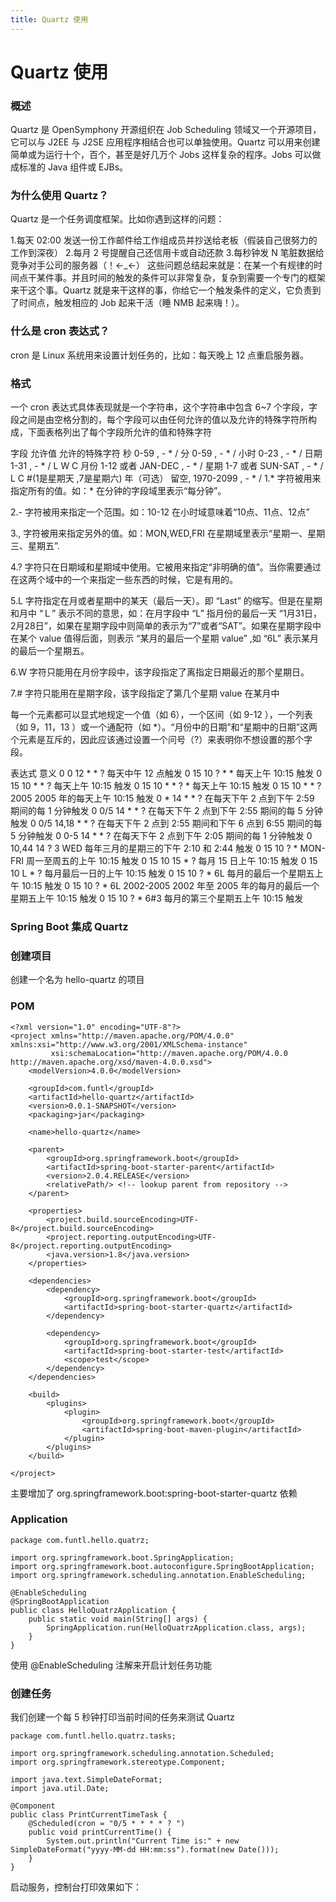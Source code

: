 ```yaml
---
title: Quartz 使用
---
```


# Quartz 使用
### 概述
Quartz 是 OpenSymphony 开源组织在 Job Scheduling 领域又一个开源项目，它可以与 J2EE 与 J2SE 应用程序相结合也可以单独使用。Quartz 可以用来创建简单或为运行十个，百个，甚至是好几万个 Jobs 这样复杂的程序。Jobs 可以做成标准的 Java 组件或 EJBs。

### 为什么使用 Quartz？
Quartz 是一个任务调度框架。比如你遇到这样的问题：

1.每天 02:00 发送一份工作邮件给工作组成员并抄送给老板（假装自己很努力的工作到深夜）
2.每月 2 号提醒自己还信用卡或自动还款
3.每秒钟发 N 笔脏数据给竞争对手公司的服务器（！←_←）
这些问题总结起来就是：在某一个有规律的时间点干某件事。并且时间的触发的条件可以非常复杂，复杂到需要一个专门的框架来干这个事。Quartz 就是来干这样的事，你给它一个触发条件的定义，它负责到了时间点，触发相应的 Job 起来干活（睡 NMB 起来嗨！）。

### 什么是 cron 表达式？
cron 是 Linux 系统用来设置计划任务的，比如：每天晚上 12 点重启服务器。

### 格式
一个 cron 表达式具体表现就是一个字符串，这个字符串中包含 6~7 个字段，字段之间是由空格分割的，每个字段可以由任何允许的值以及允许的特殊字符所构成，下面表格列出了每个字段所允许的值和特殊字符

字段	允许值	允许的特殊字符
秒	0-59	, - * /
分	0-59	, - * /
小时	0-23	, - * /
日期	1-31	, - * / L W C
月份	1-12 或者 JAN-DEC	, - * /
星期	1-7 或者 SUN-SAT	, - * / L C #(1是星期天 ,7是星期六)
年（可选）	留空, 1970-2099	, - * /
1.* 字符被用来指定所有的值。如：* 在分钟的字段域里表示“每分钟”。

2.- 字符被用来指定一个范围。如：10-12 在小时域意味着“10点、11点、12点”

3., 字符被用来指定另外的值。如：MON,WED,FRI 在星期域里表示“星期一、星期三、星期五”.

4.? 字符只在日期域和星期域中使用。它被用来指定“非明确的值”。当你需要通过在这两个域中的一个来指定一些东西的时候，它是有用的。

5.L 字符指定在月或者星期中的某天（最后一天）。即 “Last” 的缩写。但是在星期和月中 “Ｌ” 表示不同的意思，如：在月字段中 “L” 指月份的最后一天 “1月31日，2月28日”，如果在星期字段中则简单的表示为“7”或者“SAT”。如果在星期字段中在某个 value 值得后面，则表示 “某月的最后一个星期 value” ,如 “6L” 表示某月的最后一个星期五。

6.W 字符只能用在月份字段中，该字段指定了离指定日期最近的那个星期日。

7.# 字符只能用在星期字段，该字段指定了第几个星期 value 在某月中

每一个元素都可以显式地规定一个值（如 6），一个区间（如 9-12 ），一个列表（如 9，11，13 ）或一个通配符（如 *）。“月份中的日期”和“星期中的日期”这两个元素是互斥的，因此应该通过设置一个问号（?）来表明你不想设置的那个字段。

表达式	意义
0 0 12 * * ?	每天中午 12 点触发
0 15 10 ? * *	每天上午 10:15 触发
0 15 10 * * ?	每天上午 10:15 触发
0 15 10 * * ? *	每天上午 10:15 触发
0 15 10 * * ? 2005	2005 年的每天上午 10:15 触发
0 * 14 * * ?	在每天下午 2 点到下午 2:59 期间的每 1 分钟触发
0 0/5 14 * * ?	在每天下午 2 点到下午 2:55 期间的每 5 分钟触发
0 0/5 14,18 * * ?	在每天下午 2 点到 2:55 期间和下午 6 点到 6:55 期间的每 5 分钟触发
0 0-5 14 * * ?	在每天下午 2 点到下午 2:05 期间的每 1 分钟触发
0 10,44 14 ? 3 WED	每年三月的星期三的下午 2:10 和 2:44 触发
0 15 10 ? * MON-FRI	周一至周五的上午 10:15 触发
0 15 10 15 * ?	每月 15 日上午 10:15 触发
0 15 10 L * ?	每月最后一日的上午 10:15 触发
0 15 10 ? * 6L	每月的最后一个星期五上午 10:15 触发
0 15 10 ? * 6L 2002-2005	2002 年至 2005 年的每月的最后一个星期五上午 10:15 触发
0 15 10 ? * 6#3	每月的第三个星期五上午 10:15 触发
### Spring Boot 集成 Quartz
### 创建项目
创建一个名为 hello-quartz 的项目

### POM
```
<?xml version="1.0" encoding="UTF-8"?>
<project xmlns="http://maven.apache.org/POM/4.0.0" xmlns:xsi="http://www.w3.org/2001/XMLSchema-instance"
         xsi:schemaLocation="http://maven.apache.org/POM/4.0.0 http://maven.apache.org/xsd/maven-4.0.0.xsd">
    <modelVersion>4.0.0</modelVersion>

    <groupId>com.funtl</groupId>
    <artifactId>hello-quartz</artifactId>
    <version>0.0.1-SNAPSHOT</version>
    <packaging>jar</packaging>

    <name>hello-quartz</name>

    <parent>
        <groupId>org.springframework.boot</groupId>
        <artifactId>spring-boot-starter-parent</artifactId>
        <version>2.0.4.RELEASE</version>
        <relativePath/> <!-- lookup parent from repository -->
    </parent>

    <properties>
        <project.build.sourceEncoding>UTF-8</project.build.sourceEncoding>
        <project.reporting.outputEncoding>UTF-8</project.reporting.outputEncoding>
        <java.version>1.8</java.version>
    </properties>

    <dependencies>
        <dependency>
            <groupId>org.springframework.boot</groupId>
            <artifactId>spring-boot-starter-quartz</artifactId>
        </dependency>

        <dependency>
            <groupId>org.springframework.boot</groupId>
            <artifactId>spring-boot-starter-test</artifactId>
            <scope>test</scope>
        </dependency>
    </dependencies>

    <build>
        <plugins>
            <plugin>
                <groupId>org.springframework.boot</groupId>
                <artifactId>spring-boot-maven-plugin</artifactId>
            </plugin>
        </plugins>
    </build>

</project>
```
主要增加了 org.springframework.boot:spring-boot-starter-quartz 依赖

### Application
```
package com.funtl.hello.quatrz;

import org.springframework.boot.SpringApplication;
import org.springframework.boot.autoconfigure.SpringBootApplication;
import org.springframework.scheduling.annotation.EnableScheduling;

@EnableScheduling
@SpringBootApplication
public class HelloQuatrzApplication {
    public static void main(String[] args) {
        SpringApplication.run(HelloQuatrzApplication.class, args);
    }
}
```
使用 @EnableScheduling 注解来开启计划任务功能

### 创建任务
我们创建一个每 5 秒钟打印当前时间的任务来测试 Quartz
```
package com.funtl.hello.quatrz.tasks;

import org.springframework.scheduling.annotation.Scheduled;
import org.springframework.stereotype.Component;

import java.text.SimpleDateFormat;
import java.util.Date;

@Component
public class PrintCurrentTimeTask {
    @Scheduled(cron = "0/5 * * * * ? ")
    public void printCurrentTime() {
        System.out.println("Current Time is:" + new SimpleDateFormat("yyyy-MM-dd HH:mm:ss").format(new Date()));
    }
}
```
启动服务，控制台打印效果如下：

